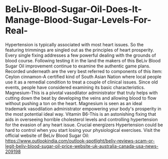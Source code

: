 # BeLiv-Blood-Sugar-Oil-Does-It-Manage-Blood-Sugar-Levels-For-Real-
Hypertension is typically associated with most heart issues. So the featuring trimmings are singled out as the principles of heart prosperity. Every single fixing addresses a few powerful dealing with the grounds of blood course. Following testing it in the land the makers of this BeLiv Blood Sugar Oil improvement continue to examine the authentic game plans. Recorded underneath are the very best referred to components of this item: Ceylon cinnamon-A certified kind of South Asian Nation where local people use it as a remedial condition to treat a couple of clinical issues. Since old events, people have considered examining its basic characteristics. Magnesium-This is a pivotal vasodilator administrator that truly helps with cutting down the beat by developing the veins and allowing blood to flow without pushing a ton on the heart. Magnesium is seen as an ideal trademark vasodilation administrator empowering your body's prosperity in the most potential ideal way. Vitamin B6-This is an astonishing fixing that aids in overseeing horrible cholesterol levels and controlling hypertension for the evasion of any heart issue. Crucial energizers Hypertension could be hard to control when you start losing your physiological exercises. Visit the official website of BeLiv Blood Sugar Oil: https://www.outlookindia.com/outlook-spotlight/beliv-reviews-scam-or-legit-beliv-blood-sugar-oil-price-website-uk-australia-canada-usa-news-209198
